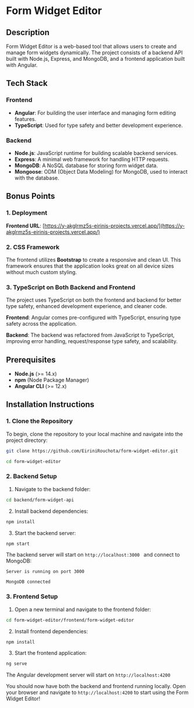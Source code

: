 # Form Widget Editor

## Description
Form Widget Editor is a web-based tool that allows users to create and manage form widgets dynamically. The project consists of a backend API built with Node.js, Express, and MongoDB, and a frontend application built with Angular.

## Tech Stack

### Frontend
- **Angular**: For building the user interface and managing form editing features.
- **TypeScript**: Used for type safety and better development experience.
  
### Backend
- **Node.js**: JavaScript runtime for building scalable backend services.
- **Express**: A minimal web framework for handling HTTP requests.
- **MongoDB**: A NoSQL database for storing form widget data.
- **Mongoose**: ODM (Object Data Modeling) for MongoDB, used to interact with the database.

## Bonus Points
 ### 1. Deployment

**Frontend URL**: [https://y-akglrmz5s-eirinis-projects.vercel.app/](https://y-akglrmz5s-eirinis-projects.vercel.app/)

### 2. CSS Framework

The frontend utilizes **Bootstrap** to create a responsive and clean UI. This framework ensures that the application looks great on all device sizes without much custom styling.

### 3. TypeScript on Both Backend and Frontend

The project uses TypeScript on both the frontend and backend for better type safety, enhanced development experience, and cleaner code.

**Frontend**: Angular comes pre-configured with TypeScript, ensuring type safety across the application.

**Backend**: The backend was refactored from JavaScript to TypeScript, improving error handling, request/response type safety, and scalability.

## Prerequisites
- **Node.js** (>= 14.x)
- **npm** (Node Package Manager)
- **Angular CLI** (>= 12.x)

## Installation Instructions

### 1. Clone the Repository
To begin, clone the repository to your local machine and navigate into the project directory:
```bash
git clone https://github.com/EiriniRouchota/form-widget-editor.git
```
```bash
cd form-widget-editor 
```
### 2. Backend Setup
 1. Navigate to the backend folder:
```bash
cd backend/form-widget-api

```
 2. Install backend dependencies:
```bash
npm install
```

 3. Start the backend server:
```bash
npm start
```

The backend server will start on ```http://localhost:3000 ``` and connect to MongoDB:

`Server is running on port 3000`

`MongoDB connected`

### 3. Frontend Setup

 1. Open a new terminal and navigate to the frontend folder:
```bash
cd form-widget-editor/frontend/form-widget-editor
```

2. Install frontend dependencies:
```bash
npm install
```
3. Start the frontend application:
```bash
ng serve
```

The Angular development server will start on `http://localhost:4200`

You should now have both the backend and frontend running locally. Open your browser and navigate to `http://localhost:4200` to start using the Form Widget Editor!
